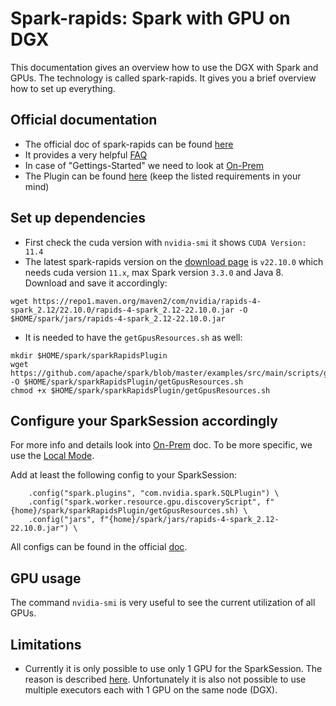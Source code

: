 # Spark-rapids: Spark with GPU on DGX

This documentation gives an overview how to use the DGX with Spark and GPUs. The technology is called spark-rapids. It gives you a brief overview how to set up everything.
## Official documentation

- The official doc of spark-rapids can be found [here](https://nvidia.github.io/spark-rapids/) 
- It provides a very helpful [FAQ](https://nvidia.github.io/spark-rapids/docs/FAQ.html)
- In case of "Gettings-Started" we need to look at [On-Prem](https://nvidia.github.io/spark-rapids/docs/get-started/getting-started-on-prem.html)
- The Plugin can be found [here](https://nvidia.github.io/spark-rapids/docs/download.html) (keep the listed requirements in your mind)

## Set up dependencies

- First check the cuda version with `nvidia-smi` it shows `CUDA Version: 11.4`
- The latest spark-rapids version on the [download page](https://nvidia.github.io/spark-rapids/docs/download.html) is `v22.10.0` which needs cuda version `11.x`, max Spark version `3.3.0` and Java 8. Download and save it accordingly:
```
wget https://repo1.maven.org/maven2/com/nvidia/rapids-4-spark_2.12/22.10.0/rapids-4-spark_2.12-22.10.0.jar -O $HOME/spark/jars/rapids-4-spark_2.12-22.10.0.jar
```
- It is needed to have the `getGpusResources.sh` as well:
```
mkdir $HOME/spark/sparkRapidsPlugin
wget https://github.com/apache/spark/blob/master/examples/src/main/scripts/getGpusResources.sh -O $HOME/spark/sparkRapidsPlugin/getGpusResources.sh
chmod +x $HOME/spark/sparkRapidsPlugin/getGpusResources.sh
```

## Configure your SparkSession accordingly

For more info and details look into [On-Prem](https://nvidia.github.io/spark-rapids/docs/get-started/getting-started-on-prem.html) doc. To be more specific, we use the [Local Mode](https://nvidia.github.io/spark-rapids/docs/get-started/getting-started-on-prem.html#local-mode).

Add at least the following config to your SparkSession:
```
    .config("spark.plugins", "com.nvidia.spark.SQLPlugin") \
    .config("spark.worker.resource.gpu.discoveryScript", f"{home}/spark/sparkRapidsPlugin/getGpusResources.sh) \
    .config("jars", f"{home}/spark/jars/rapids-4-spark_2.12-22.10.0.jar") \
```

All configs can be found in the official [doc](https://nvidia.github.io/spark-rapids/docs/configs.html).

## GPU usage

The command `nvidia-smi` is very useful to see the current utilization of all GPUs.

## Limitations

- Currently it is only possible to use only 1 GPU for the SparkSession. The reason is described [here](https://nvidia.github.io/spark-rapids/docs/FAQ.html#why-are-multiple-gpus-per-executor-not-supported). Unfortunately it is also not possible to use multiple executors each with 1 GPU on the same node (DGX).